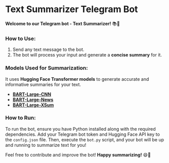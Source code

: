 # Text Summarizer Telegram Bot

**Welcome to our Telegram bot - Text Summarizer!** 📚🤖

### How to Use:

1. Send any text message to the bot.
2. The bot will process your input and generate a **concise summary** for it.

### Models Used for Summarization:

It uses **Hugging Face Transformer models** to generate accurate and informative summaries for your text.

- [**BART-Large-CNN**](https://api-inference.huggingface.co/models/facebook/bart-large-cnn)
- [**BART-Large-News**](https://api-inference.huggingface.co/models/divg07/facebook-bart-large-news)
- [**BART-Large-XSum**](https://api-inference.huggingface.co/models/facebook/bart-large-xsum)

### How to Run:

To run the bot, ensure you have Python installed along with the required dependencies. Add your Telegram bot token and Hugging Face API key to the `config.json` file. Then, execute the `bot.py` script, and your bot will be up and running to summarize text for you!

Feel free to contribute and improve the bot! **Happy summarizing!** 😄📝
